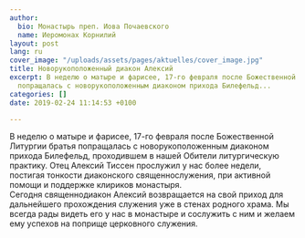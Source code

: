 ```yaml
---
author:
  bio: Монастырь преп. Иова Почаевского
  name: Иеромонах Корнилий
layout: post
lang: ru
cover_image: "/uploads/assets/pages/aktuelles/cover_image.jpg"
title: Новорукоположенный диакон Алексий
excerpt: В неделю о матыре и фарисее, 17-го февраля после Божественной Литургии братья
  попращалась с новорукоположенным диаконом прихода Билефельд...
categories: []
date: 2019-02-24 11:14:53 +0100

---
```

В неделю о матыре и фарисее, 17-го февраля после Божественной Литургии братья попращалась с новорукоположенным диаконом прихода Билефельд, проходившем в нашей Обители литургическую практику. Отец Алексий Тиссен прослужил у нас более недели, постигая тонкости диаконского священнослужения, при активной помощи и поддержке клириков монастыря.   
Сегодня священнодиакон Алексий возвращается на свой приход для дальнейшего прохождения служения уже в стенах родного храма. Мы всегда рады видеть его у нас в монастыре и сослужить с ним и желаем ему успехов на поприще церковного служения.
